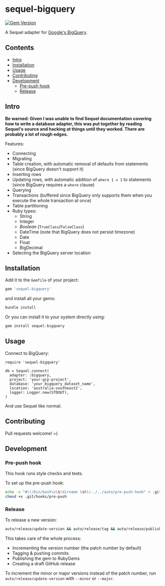 # sequel-bigquery

[![Gem Version](https://badge.fury.io/rb/sequel-bigquery.svg)](https://rubygems.org/gems/sequel-bigquery)

A Sequel adapter for [Google's BigQuery](https://cloud.google.com/bigquery).

## Contents

<!-- MarkdownTOC autolink=true -->

- [Intro](#intro)
- [Installation](#installation)
- [Usage](#usage)
- [Contributing](#contributing)
- [Development](#development)
  - [Pre-push hook](#pre-push-hook)
  - [Release](#release)

<!-- /MarkdownTOC -->

## Intro

**Be warned: Given I was unable to find Sequel documentation covering how to write a database adapter, this was put together by reading Sequel's source and hacking at things until they worked. There are probably a lot of rough edges.**

Features:

- Connecting
- Migrating
- Table creation, with automatic removal of defaults from statements (since BigQuery doesn't support it)
- Inserting rows
- Updating rows, with automatic addition of `where 1 = 1` to statements (since BigQuery requires a `where` clause)
- Querying
- Transactions (buffered since BigQuery only supports them when you execute the whole transaction at once)
- Table partitioning
- Ruby types:
  + String
  + Integer
  + _Boolean_ (`TrueClass`/`FalseClass`)
  + DateTime (note that BigQuery does not persist timezone)
  + Date
  + Float
  + BigDecimal
- Selecting the BigQuery server location

## Installation

Add it to the `Gemfile` of your project:

```ruby
gem 'sequel-bigquery'
```

and install all your gems:

```bash
bundle install
```

Or you can install it to your system directly using:

```bash
gem install sequel-bigquery
```

## Usage

Connect to BigQuery:

```
require 'sequel-bigquery'

db = Sequel.connect(
  adapter: :bigquery,
  project: 'your-gcp-project',
  database: 'your_bigquery_dataset_name',
  location: 'australia-southeast2',
  logger: Logger.new(STDOUT),
)
```

And use Sequel like normal.

## Contributing

Pull requests welcome! =)

## Development

### Pre-push hook

This hook runs style checks and tests.

To set up the pre-push hook:

```bash
echo -e "#\!/bin/bash\n\$(dirname \$0)/../../auto/pre-push-hook" > .git/hooks/pre-push
chmod +x .git/hooks/pre-push
```

### Release

To release a new version:

```bash
auto/release/update-version && auto/release/tag && auto/release/publish
```

This takes care of the whole process:

- Incrementing the version number (the patch number by default)
- Tagging & pushing commits
- Publishing the gem to RubyGems
- Creating a draft GitHub release

To increment the minor or major versions instead of the patch number, run `auto/release/update-version` with `--minor` or `--major`.
